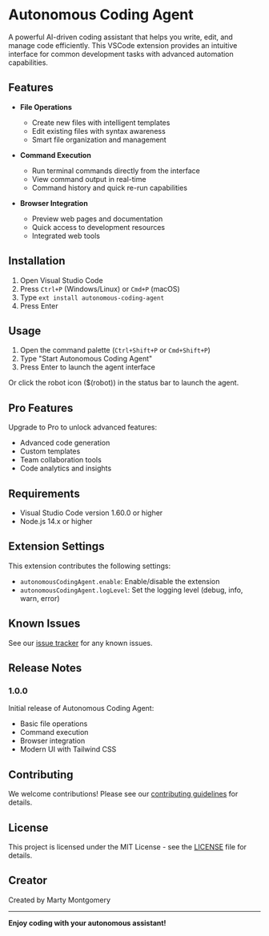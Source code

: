 # Autonomous Coding Agent

A powerful AI-driven coding assistant that helps you write, edit, and manage code efficiently. This VSCode extension provides an intuitive interface for common development tasks with advanced automation capabilities.

## Features

- **File Operations**
  - Create new files with intelligent templates
  - Edit existing files with syntax awareness
  - Smart file organization and management

- **Command Execution**
  - Run terminal commands directly from the interface
  - View command output in real-time
  - Command history and quick re-run capabilities

- **Browser Integration**
  - Preview web pages and documentation
  - Quick access to development resources
  - Integrated web tools

## Installation

1. Open Visual Studio Code
2. Press `Ctrl+P` (Windows/Linux) or `Cmd+P` (macOS)
3. Type `ext install autonomous-coding-agent`
4. Press Enter

## Usage

1. Open the command palette (`Ctrl+Shift+P` or `Cmd+Shift+P`)
2. Type "Start Autonomous Coding Agent"
3. Press Enter to launch the agent interface

Or click the robot icon ($(robot)) in the status bar to launch the agent.

## Pro Features

Upgrade to Pro to unlock advanced features:

- Advanced code generation
- Custom templates
- Team collaboration tools
- Code analytics and insights

## Requirements

- Visual Studio Code version 1.60.0 or higher
- Node.js 14.x or higher

## Extension Settings

This extension contributes the following settings:

* `autonomousCodingAgent.enable`: Enable/disable the extension
* `autonomousCodingAgent.logLevel`: Set the logging level (debug, info, warn, error)

## Known Issues

See our [issue tracker](https://github.com/your-repo/autonomous-coding-agent/issues) for any known issues.

## Release Notes

### 1.0.0

Initial release of Autonomous Coding Agent:
- Basic file operations
- Command execution
- Browser integration
- Modern UI with Tailwind CSS

## Contributing

We welcome contributions! Please see our [contributing guidelines](CONTRIBUTING.md) for details.

## License

This project is licensed under the MIT License - see the [LICENSE](LICENSE) file for details.

## Creator

Created by Marty Montgomery

---

**Enjoy coding with your autonomous assistant!**